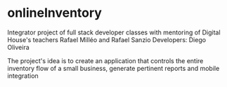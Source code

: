# onlineInventory
Integrator project of full stack developer classes with mentoring of Digital House's teachers Rafael Milléo and Rafael Sanzio
Developers: Diego Oliveira

The project's idea is to create an application that controls the entire inventory flow of a small business, generate pertinent reports and mobile integration
